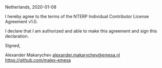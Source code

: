Netherlands, 2020-01-08

I hereby agree to the terms of the NTERP Individual Contributor License
Agreement v1.0.

I declare that I am authorized and able to make this agreement and sign this
declaration.

Signed,

Alexander Makarychev alexander.makarychev@emesa.nl https://github.com/malex-emesa
